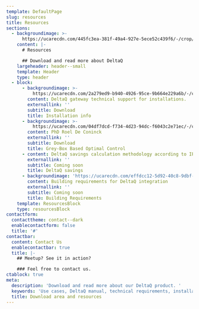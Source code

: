 ```yaml
---
template: DefaultPage
slug: resources
title: Resources
sections:
  - backgroundimage: >-
      https://ucarecdn.com/445fc3ea-381f-49a4-927e-5ece52c439f6/-/crop/1554x963/895,348/-/preview/
    content: |-
      # Resources

      ## Download and read more about DeltaQ
    largeheader: header--small
    template: Header
    type: header
  - block:
      - backgroundimage: >-
          https://ucarecdn.com/2a279ed9-b940-4926-95ce-9b664e229a6b/-/crop/682x480/38,0/-/preview/
        content: DeltaQ gateway technical support for installations.
        externallink: ''
        subtitle: Download
        title: Installation info
      - backgroundimage: >-
          https://ucarecdn.com/04df7dcd-f734-4d23-94dc-f6043c2e71ec/-/crop/632x445/0,16/-/preview/
        content: PhD Roel De Coninck
        externallink: ''
        subtitle: Download
        title: Grey-Box Based Optimal Control
      - content: DeltaQ savings calculation methodology according to IPMVP
        externallink: ''
        subtitle: Coming soon
        title: DeltaQ savings
      - backgroundimage: 'https://ucarecdn.com/effdcc12-5d92-40c8-9dbf-78f0350014f7/'
        content: Building requirements for DeltaQ integration
        externallink: ''
        subtitle: Coming soon
        title: Building Requirements
    template: ResourcesBlock
    type: resourcesBlock
contactform:
  contacttheme: contact--dark
  enablecontactform: false
  title: '#'
contactbar:
  content: Contact Us
  enablecontactbar: true
  title: |-
    ## Meetup? See it in action?

    ### Feel free to contact us.
ctablock: true
meta:
  description: 'Download and read more about our DeltaQ product. '
  keywords: 'Use cases, DeltaQ manual, technical requirements, installation guide '
  title: Download area and resources
---
```


